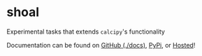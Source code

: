 # shoal

Experimental tasks that extends `calcipy`'s functionality

Documentation can be found on [GitHub (./docs)](./docs), [PyPi](https://pypi.org/project/shoal/), or [Hosted](https://shoal.kyleking.me/)!
